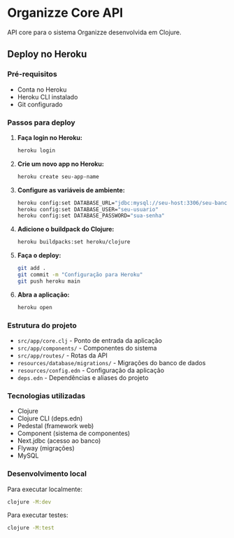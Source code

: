 # Organizze Core API

API core para o sistema Organizze desenvolvida em Clojure.

## Deploy no Heroku

### Pré-requisitos
- Conta no Heroku
- Heroku CLI instalado
- Git configurado

### Passos para deploy

1. **Faça login no Heroku:**
   ```bash
   heroku login
   ```

2. **Crie um novo app no Heroku:**
   ```bash
   heroku create seu-app-name
   ```

3. **Configure as variáveis de ambiente:**
   ```bash
   heroku config:set DATABASE_URL="jdbc:mysql://seu-host:3306/seu-banco?useSSL=false&allowPublicKeyRetrieval=true&verifyServerCertificate=false"
   heroku config:set DATABASE_USER="seu-usuario"
   heroku config:set DATABASE_PASSWORD="sua-senha"
   ```

4. **Adicione o buildpack do Clojure:**
   ```bash
   heroku buildpacks:set heroku/clojure
   ```

5. **Faça o deploy:**
   ```bash
   git add .
   git commit -m "Configuração para Heroku"
   git push heroku main
   ```

6. **Abra a aplicação:**
   ```bash
   heroku open
   ```

### Estrutura do projeto

- `src/app/core.clj` - Ponto de entrada da aplicação
- `src/app/components/` - Componentes do sistema
- `src/app/routes/` - Rotas da API
- `resources/database/migrations/` - Migrações do banco de dados
- `resources/config.edn` - Configuração da aplicação
- `deps.edn` - Dependências e aliases do projeto

### Tecnologias utilizadas

- Clojure
- Clojure CLI (deps.edn)
- Pedestal (framework web)
- Component (sistema de componentes)
- Next.jdbc (acesso ao banco)
- Flyway (migrações)
- MySQL

### Desenvolvimento local

Para executar localmente:
```bash
clojure -M:dev
```

Para executar testes:
```bash
clojure -M:test
```
